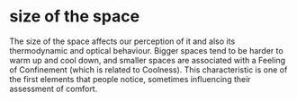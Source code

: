# size of the space

The size of the space affects our perception of it and also its 
thermodynamic and optical behaviour. Bigger spaces tend to be 
harder to warm up and cool down, and smaller spaces are associated with a Feeling
of Confinement (which is related to Coolness). This characteristic
is one of the first elements that people notice, sometimes influencing their assessment of comfort.
